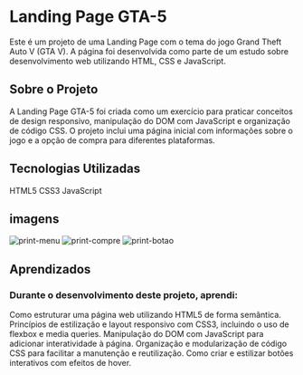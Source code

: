 # Landing Page GTA-5
Este é um projeto de uma Landing Page com o tema do jogo Grand Theft Auto V (GTA V). A página foi desenvolvida como parte de um estudo sobre desenvolvimento web utilizando HTML, CSS e JavaScript.

## Sobre o Projeto
A Landing Page GTA-5 foi criada como um exercício para praticar conceitos de design responsivo, manipulação do DOM com JavaScript e organização de código CSS. O projeto inclui uma página inicial com informações sobre o jogo e a opção de compra para diferentes plataformas.

## Tecnologias Utilizadas
HTML5
CSS3
JavaScript

## imagens
![print-menu](https://github.com/PedroNunes22/site-GTA/assets/119435629/2398f7d9-4afe-4db9-be16-65533422f359)
![print-compre](https://github.com/PedroNunes22/site-GTA/assets/119435629/3165db15-2df6-4121-9eab-3e662644c431)
![print-botao](https://github.com/PedroNunes22/site-GTA/assets/119435629/74c01d8b-33eb-42b4-b8b4-0087de75e28d)

## Aprendizados
### Durante o desenvolvimento deste projeto, aprendi:

Como estruturar uma página web utilizando HTML5 de forma semântica.
Princípios de estilização e layout responsivo com CSS3, incluindo o uso de flexbox e media queries.
Manipulação do DOM com JavaScript para adicionar interatividade à página.
Organização e modularização de código CSS para facilitar a manutenção e reutilização.
Como criar e estilizar botões interativos com efeitos de hover.
